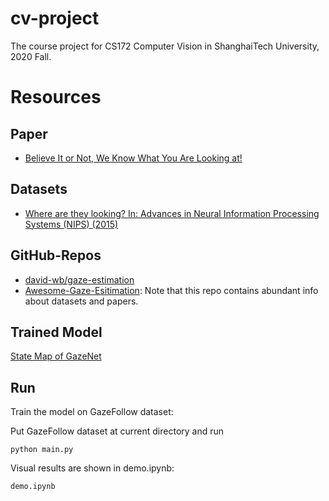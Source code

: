 # cv-project
The course project for CS172 Computer Vision in ShanghaiTech University, 2020 Fall.
# Resources

## Paper

- [Believe It or Not, We Know What You Are Looking at!](https://arxiv.org/pdf/1907.02364.pdf)

## Datasets

- [Where are they looking?
  In: Advances in Neural Information Processing Systems (NIPS) (2015)](http://gazefollow.csail.mit.edu/download.html)

## GitHub-Repos

- [david-wb/gaze-estimation](https://github.com/david-wb/gaze-estimation)
- [Awesome-Gaze-Esitimation](https://github.com/cvlab-uob/Awesome-Gaze-Estimation): Note that this repo contains abundant info about datasets and papers.


## Trained Model
[State Map of GazeNet](https://1drv.ms/u/s!AmwYRgpWXNuvjW1rfMSumO0nNn3l?e=3wjzaK)

## Run

Train the model on GazeFollow dataset:

Put GazeFollow dataset at current directory and run
```
python main.py
```

Visual results are shown in demo.ipynb:
```
demo.ipynb
```
